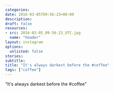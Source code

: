 ```yaml
---
categories:
date: 2016-03-05T09:56:23+00:00
description:
draft: false
resources:
- src: 2016-03-05_09-56-23_UTC.jpg
  name: "header"
layout: instagram
options:
  unlisted: false
stories:
subtitle:
title: "It's always darkest before the #coffee"
tags: ["coffee"]
---
```


"It's always darkest before the #coffee"
